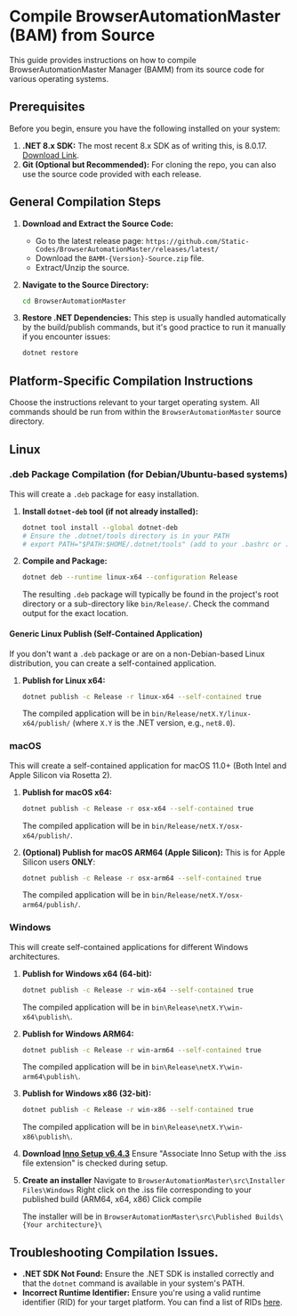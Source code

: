 # Compile BrowserAutomationMaster (BAM) from Source

This guide provides instructions on how to compile BrowserAutomationMaster Manager (BAMM) from its source code for various operating systems.

## Prerequisites

Before you begin, ensure you have the following installed on your system:

1.  **.NET 8.x SDK:** The most recent 8.x SDK as of writing this, is 8.0.17. [Download Link](https://dotnet.microsoft.com/en-us/download/dotnet/8.0).
2.  **Git (Optional but Recommended):** For cloning the repo, you can also use the source code provided with each release.

## General Compilation Steps

1.  **Download and Extract the Source Code:**

    - Go to the latest release page: `https://github.com/Static-Codes/BrowserAutomationMaster/releases/latest/`
    - Download the `BAMM-{Version}-Source.zip` file.
    - Extract/Unzip the source.

2.  **Navigate to the Source Directory:**

    ```bash
    cd BrowserAutomationMaster
    ```

3.  **Restore .NET Dependencies:**
    This step is usually handled automatically by the build/publish commands, but it's good practice to run it manually if you encounter issues:
    ```bash
    dotnet restore
    ```

## Platform-Specific Compilation Instructions

Choose the instructions relevant to your target operating system. All commands should be run from within the `BrowserAutomationMaster` source directory.

## Linux

### .deb Package Compilation (for Debian/Ubuntu-based systems)

This will create a `.deb` package for easy installation.

1.  **Install `dotnet-deb` tool (if not already installed):**

    ```bash
    dotnet tool install --global dotnet-deb
    # Ensure the .dotnet/tools directory is in your PATH
    # export PATH="$PATH:$HOME/.dotnet/tools" (add to your .bashrc or .zshrc for permanency)
    ```

2.  **Compile and Package:**
    ```bash
    dotnet deb --runtime linux-x64 --configuration Release
    ```
    The resulting `.deb` package will typically be found in the project's root directory or a sub-directory like `bin/Release/`. Check the command output for the exact location.

#### Generic Linux Publish (Self-Contained Application)

If you don't want a `.deb` package or are on a non-Debian-based Linux distribution, you can create a self-contained application.

1.  **Publish for Linux x64:**
    ```bash
    dotnet publish -c Release -r linux-x64 --self-contained true
    ```
    The compiled application will be in `bin/Release/netX.Y/linux-x64/publish/` (where `X.Y` is the .NET version, e.g., `net8.0`).

### macOS

This will create a self-contained application for macOS 11.0+ (Both Intel and Apple Silicon via Rosetta 2).

1.  **Publish for macOS x64:**

    ```bash
    dotnet publish -c Release -r osx-x64 --self-contained true
    ```

    The compiled application will be in `bin/Release/netX.Y/osx-x64/publish/`.

2.  **(Optional) Publish for macOS ARM64 (Apple Silicon):**
    This is for Apple Silicon users **ONLY**:
    ```bash
    dotnet publish -c Release -r osx-arm64 --self-contained true
    ```
    The compiled application will be in `bin/Release/netX.Y/osx-arm64/publish/`.

### Windows

This will create self-contained applications for different Windows architectures.

1.  **Publish for Windows x64 (64-bit):**

    ```bash
    dotnet publish -c Release -r win-x64 --self-contained true
    ```

    The compiled application will be in `bin\Release\netX.Y\win-x64\publish\`.

2.  **Publish for Windows ARM64:**

    ```bash
    dotnet publish -c Release -r win-arm64 --self-contained true
    ```

    The compiled application will be in `bin\Release\netX.Y\win-arm64\publish\`.

3.  **Publish for Windows x86 (32-bit):**

    ```bash
    dotnet publish -c Release -r win-x86 --self-contained true
    ```

    The compiled application will be in `bin\Release\netX.Y\win-x86\publish\`.

4.  **Download [Inno Setup v6.4.3](https://jrsoftware.org/download.php/is.exe?site=1)**
    Ensure "Associate Inno Setup with the .iss file extension" is checked during setup.

5.  **Create an installer**
    Navigate to `BrowserAutomationMaster\src\Installer Files\Windows`
    Right click on the .iss file corresponding to your published build (ARM64, x64, x86)
    Click compile

    The installer will be in `BrowserAutomationMaster\src\Published Builds\{Your architecture}\`

## Troubleshooting Compilation Issues.

- **.NET SDK Not Found:** Ensure the .NET SDK is installed correctly and that the `dotnet` command is available in your system's PATH.
- **Incorrect Runtime Identifier:** Ensure you're using a valid runtime identifier (RID) for your target platform. You can find a list of RIDs [here](https://docs.microsoft.com/en-us/dotnet/core/rid-catalog).
